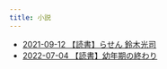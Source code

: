 ```yaml
---
title: 小説
---
```



- [2021-09-12 【読書】らせん 鈴木光司](./../../../../../d/2021/09/12/【読書】らせん_鈴木光司.md)
- [2022-07-04 【読書】幼年期の終わり](./../../../../../d/2022/07/04/【読書】幼年期の終わり.md)




